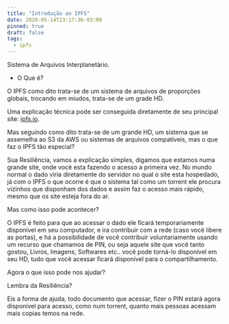 ```yaml
---
title: "Introdução ao IPFS"
date: 2020-05-14T23:17:36-03:00
pinned: true
draft: false
tags:
  - ipfs
---
```


Sistema de Arquivos Interplanetário.

* O Que é?

O IPFS como dito trata-se de um sistema de arquivos de proporções globais, trocando em miudos, trata-se de um grade HD.

Uma explicação técnica pode ser conseguida diretamente de seu principal site: [ipfs.io](https://ipfs.io).

Mas seguindo como dito trata-se de um grande HD, um sistema que se assemelha ao S3 da AWS ou sistemas de arquivos compatíveis,
mas o que faz o IPFS tão especial?

Sua Resiliência, vamos a explicação simples, digamos que estamos numa grande site, onde vocë esta fazendo o acesso a primeira vez.
No mundo normal o dado viria diretamente do servidor no qual o site esta hospedado, já com o IPFS o que ocorre é que o sistema tal
como um torrent ele procura vizinhos que disponham dos dados e assim faz o acesso mais rápido, mesmo que os site esteja fora do ar.

Mas como isso pode acontecer?

O IPFS é feito para que ao acessar o dado ele ficará temporariamente disponível em seu computador, e ira contribuir com a rede
(caso vocë libere as portas), e há a possibilidade de você contribuir voluntariamente usando um recurso que chamamos de PIN, ou seja aquele site
que você tanto gostou, Livros, Imagens, Softwares etc.. você pode torná-lo disponível em seu HD, tudo que você acessar ficará disponível para o compartilhamento.

Agora o que isso pode nos ajudar?

Lembra da Resiliência?

Eis a forma de ajuda, todo documento que acessar, fizer o PIN estará agora disponível para acesso, como num torrent, quanto mais pessoas acessam mais
copias temos na rede.
